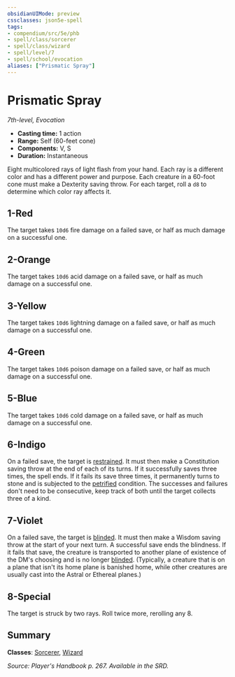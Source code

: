 ```yaml
---
obsidianUIMode: preview
cssclasses: json5e-spell
tags:
- compendium/src/5e/phb
- spell/class/sorcerer
- spell/class/wizard
- spell/level/7
- spell/school/evocation
aliases: ["Prismatic Spray"]
---
```

# Prismatic Spray
*7th-level, Evocation*  

- **Casting time:** 1 action
- **Range:** Self (60-feet cone)
- **Components:** V, S
- **Duration:** Instantaneous

Eight multicolored rays of light flash from your hand. Each ray is a different color and has a different power and purpose. Each creature in a 60-foot cone must make a Dexterity saving throw. For each target, roll a `d8` to determine which color ray affects it.

## 1-Red

The target takes `10d6` fire damage on a failed save, or half as much damage on a successful one.

## 2-Orange

The target takes `10d6` acid damage on a failed save, or half as much damage on a successful one.

## 3-Yellow

The target takes `10d6` lightning damage on a failed save, or half as much damage on a successful one.

## 4-Green

The target takes `10d6` poison damage on a failed save, or half as much damage on a successful one.

## 5-Blue

The target takes `10d6` cold damage on a failed save, or half as much damage on a successful one.

## 6-Indigo

On a failed save, the target is [restrained](/compendium/rules/conditions.md#restrained). It must then make a Constitution saving throw at the end of each of its turns. If it successfully saves three times, the spell ends. If it fails its save three times, it permanently turns to stone and is subjected to the [petrified](/compendium/rules/conditions.md#petrified) condition. The successes and failures don't need to be consecutive, keep track of both until the target collects three of a kind.

## 7-Violet

On a failed save, the target is [blinded](/compendium/rules/conditions.md#blinded). It must then make a Wisdom saving throw at the start of your next turn. A successful save ends the blindness. If it fails that save, the creature is transported to another plane of existence of the DM's choosing and is no longer [blinded](/compendium/rules/conditions.md#blinded). (Typically, a creature that is on a plane that isn't its home plane is banished home, while other creatures are usually cast into the Astral or Ethereal planes.)

## 8-Special

The target is struck by two rays. Roll twice more, rerolling any 8.

## Summary

**Classes**: [Sorcerer](/compendium/classes/sorcerer.md), [Wizard](/compendium/classes/wizard.md)

*Source: Player's Handbook p. 267. Available in the SRD.*